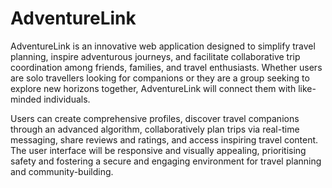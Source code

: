 # AdventureLink

AdventureLink is an innovative web application designed to simplify travel planning, inspire adventurous journeys, and facilitate collaborative trip coordination among friends, families, and travel enthusiasts. Whether users are solo travellers looking for companions or they are a group seeking to explore new horizons together, AdventureLink will connect them with like-minded individuals.<br>

Users can create comprehensive profiles, discover travel companions through an advanced algorithm, collaboratively plan trips via real-time messaging, share reviews and ratings, and access inspiring travel content. The user interface will be responsive and visually appealing, prioritising safety and fostering a secure and engaging environment for travel planning and community-building.
